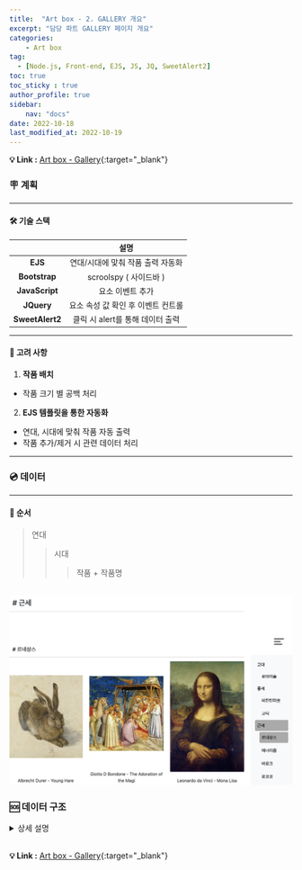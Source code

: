 ```yaml
---
title:  "Art box - 2. GALLERY 개요"
excerpt: "담당 파트 GALLERY 페이지 개요"
categories: 
    - Art box
tag: 
  - [Node.js, Front-end, EJS, JS, JQ, SweetAlert2]
toc: true
toc_sticky : true
author_profile: true
sidebar:
    nav: "docs"
date: 2022-10-18
last_modified_at: 2022-10-19
---
```


**💡 Link :** [Art box - Gallery](http://118.67.142.110:8000/show_data "Art box - Gallery"){:target="_blank"}  

### 🪧 계획
---

#### 🛠 기술 스택  

||설명|
|:---:|:---:|  
|**EJS**|연대/시대에 맟춰 작품 출력 자동화|
|**Bootstrap**|scroolspy ( 사이드바 )|
|**JavaScript**|요소 이벤트 추가|
|**JQuery**|요소 속성 값 확인 후 이벤트 컨트롤|
|**SweetAlert2**|클릭 시 alert를 통해 데이터 출력|


---

#### 🤔 고려 사항

1. **작품 배치**
- 작품 크기 별 공백 처리
 
2. **EJS 템플릿을 통한 자동화**
- 연대, 시대에 맞춰 작품 자동 출력
- 작품 추가/제거 시 관련 데이터 처리

---

### 💿 데이터
---

#### 🎲 순서

> 연대
>> 시대
>>> 작품 + 작품명  

<br />

<img src = "/images/sequence.png" alt="sequence">  

<br />

### 🆘 데이터 구조

<details markdown="1">
 <summary>상세 설명</summary>

#### ⏰ 시간순

|고대   |중세    |근세   |근대    |현대        |
|:---: |:---:  |:---:|:---:  |:---:      |
|로마미술|비잔틴미술|르네상스|사실주의 |포스트 모더니즘|
|      |고딕    |매너리즘|인상주의 |추상표현주의  |
|      |       |바로크 |야수파   |팝아트      |
|      |       |로코코 |다다이즘 |           |
|      |       |로코코 |초현실주의|           |

---

#### 🗂 분류

```python
# 연대 - 대분류
연대 리스트 = [ 고대, 중세, 근세, 근대, 현대 ]

# 시대 - 소분류
중세 = 
{
   르네상스: [ 작품명1, 작품명2, 작품명3],
   매너리즘: [ 작품명4, 작품명5 ],
   ...
}

# 작품설명
작품 딕셔너리 =
{
  작품명1: 설명, 작품명2: 설명, 작품명3: 설명, ...
}

```

---

#### ⚙️ 설계

> **연대 리스트**  [ 고대, 중세, 근세, 근대, 현대 ]  
>> **연대** {key: 시대 - value: **작품 리스트**} <br />  
>>> **작품 리스트** [ **작품명1**, 작품명2, ... ]   
>>>> **- OUTPUT :** <br /> **작품명** & 작품 설명 ( 작품 딕셔너리[**작품명**] )



 
</details>

<br />


**💡 Link :** [Art box - Gallery](http://118.67.142.110:8000/show_data "Art box - Gallery"){:target="_blank"}  